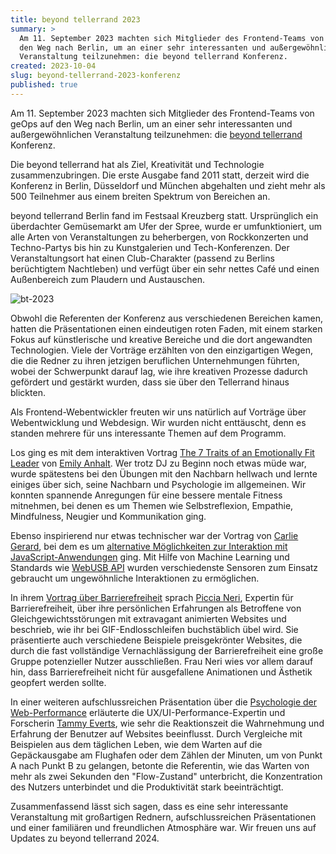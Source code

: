 ```yaml
---
title: beyond tellerrand 2023
summary: >
  Am 11. September 2023 machten sich Mitglieder des Frontend-Teams von geOps auf
  den Weg nach Berlin, um an einer sehr interessanten und außergewöhnlichen
  Veranstaltung teilzunehmen: die beyond tellerrand Konferenz.
created: 2023-10-04
slug: beyond-tellerrand-2023-konferenz
published: true
---
```

Am 11. September 2023 machten sich Mitglieder des Frontend-Teams von geOps auf den Weg nach Berlin, um an einer sehr interessanten und außergewöhnlichen Veranstaltung teilzunehmen: die [beyond tellerrand](https://beyondtellerrand.com/) Konferenz.

Die beyond tellerrand hat als Ziel, Kreativität und Technologie zusammenzubringen. Die erste Ausgabe fand 2011 statt, derzeit wird die Konferenz in Berlin, Düsseldorf und München abgehalten und zieht mehr als 500 Teilnehmer aus einem breiten Spektrum von Bereichen an.

beyond tellerrand Berlin fand im Festsaal Kreuzberg statt. Ursprünglich ein überdachter Gemüsemarkt am Ufer der Spree, wurde er umfunktioniert, um alle Arten von Veranstaltungen zu beherbergen, von Rockkonzerten und Techno-Partys bis hin zu Kunstgalerien und Tech-Konferenzen. Der Veranstaltungsort hat einen Club-Charakter (passend zu Berlins berüchtigtem Nachtleben) und verfügt über ein sehr nettes Café und einen Außenbereich zum Plaudern und Austauschen.

![bt-2023](/images/blog/beyondtellerrand-2023/bt2023.jpg)

Obwohl die Referenten der Konferenz aus verschiedenen Bereichen kamen, hatten die Präsentationen einen eindeutigen roten Faden, mit einem starken Fokus auf künstlerische und kreative Bereiche und die dort angewandten Technologien. Viele der Vorträge erzählten von den einzigartigen Wegen, die die Redner zu ihren jetzigen beruflichen Unternehmungen führten, wobei der Schwerpunkt darauf lag, wie ihre kreativen Prozesse dadurch gefördert und gestärkt wurden, dass sie über den Tellerrand hinaus blickten.

Als Frontend-Webentwickler freuten wir uns natürlich auf Vorträge über Webentwicklung und Webdesign. Wir wurden nicht enttäuscht, denn es standen mehrere für uns interessante Themen auf dem Programm.

Los ging es mit dem interaktiven Vortrag [The 7 Traits of an Emotionally Fit Leader](https://www.youtube.com/watch?v=jtZz0CQuDAs) von [Emily Anhalt](https://dremilyanhalt.com/). Wer trotz DJ zu Beginn noch etwas müde war, wurde spätestens bei den Übungen mit den Nachbarn hellwach und lernte einiges über sich, seine Nachbarn und Psychologie im allgemeinen. Wir konnten spannende Anregungen für eine bessere mentale Fitness mitnehmen, bei denen es um Themen wie Selbstreflexion, Empathie, Mindfulness, Neugier und Kommunikation ging. 

Ebenso inspirierend nur etwas technischer war der Vortrag von [Carlie Gerard](https://charliegerard.dev/), bei dem es um [alternative Möglichkeiten zur Interaktion mit JavaScript-Anwendungen](https://www.youtube.com/watch?v=AA_exvecIa4) ging. Mit Hilfe von Machine Learning und Standards wie [WebUSB API](https://developer.mozilla.org/en-US/docs/Web/API/WebUSB_API) wurden verschiedenste Sensoren zum Einsatz gebraucht um ungewöhnliche Interaktionen zu ermöglichen.

In ihrem [Vortrag über Barrierefreiheit](https://www.youtube.com/watch?v=KYnvaOxEsN0) sprach [Piccia Neri](https://piccianeri.com/work-with-piccia/), Expertin für Barrierefreiheit, über ihre persönlichen Erfahrungen als Betroffene von Gleichgewichtsstörungen mit extravagant animierten Websites und beschrieb, wie ihr bei GIF-Endlosschleifen buchstäblich übel wird. Sie präsentierte auch verschiedene Beispiele preisgekrönter Websites, die durch die fast vollständige Vernachlässigung der Barrierefreiheit eine große Gruppe potenzieller Nutzer ausschließen. Frau Neri wies vor allem darauf hin, dass Barrierefreiheit nicht für ausgefallene Animationen und Ästhetik geopfert werden sollte.

In einer weiteren aufschlussreichen Präsentation über die [Psychologie der Web-Performance](https://www.youtube.com/watch?v=leQZOmD7IYQ) erläuterte die UX/UI-Performance-Expertin und Forscherin [Tammy Everts](https://www.linkedin.com/in/tammyeverts), wie sehr die Reaktionszeit die Wahrnehmung und Erfahrung der Benutzer auf Websites beeinflusst. Durch Vergleiche mit Beispielen aus dem täglichen Leben, wie dem Warten auf die Gepäckausgabe am Flughafen oder dem Zählen der Minuten, um von Punkt A nach Punkt B zu gelangen, betonte die Referentin, wie das Warten von mehr als zwei Sekunden den "Flow-Zustand" unterbricht, die Konzentration des Nutzers unterbindet und die Produktivität stark beeinträchtigt.

Zusammenfassend lässt sich sagen, dass es eine sehr interessante Veranstaltung mit großartigen Rednern, aufschlussreichen Präsentationen und einer familiären und freundlichen Atmosphäre war. Wir freuen uns auf Updates zu beyond tellerrand 2024.